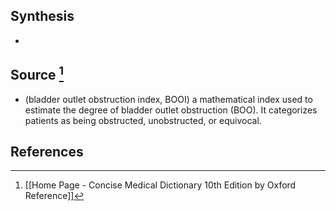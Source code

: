 ## Synthesis
- 
## Source [^1]
- (bladder outlet obstruction index, BOOI) a mathematical index used to estimate the degree of bladder outlet obstruction (BOO). It categorizes patients as being obstructed, unobstructed, or equivocal.
## References

[^1]: [[Home Page - Concise Medical Dictionary 10th Edition by Oxford Reference]]